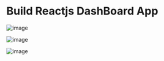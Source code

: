 # Build Reactjs DashBoard App

![image](https://user-images.githubusercontent.com/101042725/187660634-5cda50b8-6493-4a7a-9cd5-2238f37f2e6e.png)

![image](https://user-images.githubusercontent.com/101042725/187660696-6c4a61ec-0667-40fc-a29c-b0dd877c5cd9.png)

![image](https://user-images.githubusercontent.com/101042725/187660833-52038add-c6ef-4a78-82c0-2771bd157d09.png)

